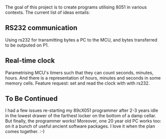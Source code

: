 The goal of this project is to create programs utilising 8051 in various contexts.  The current list of ideas entails:

## RS232 communication
Using rs232 for transmitting bytes a PC to the MCU, and bytes transferred to be outputed on P1. 

## Real-time clock
Parametrising MCU's timers such that they can count seconds, minutes, hours.  And there is a representation of hours, minutes and seconds in some memory cells.
Feature request: set and read the clock with with rs232.

## To Be Continued
I had a few issues re-starting my 89cX051 programmer after 2-3 years idle in the lowest drawer of the farthest locker on the bottom of a damp cellar.  But finally, the programmer works!  Moreover, one 20 year old PC works too:  on it a bunch of useful ancient software packages.  I love it when the plan comes together.
:-)
